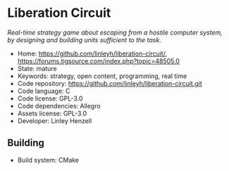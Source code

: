 # Liberation Circuit

_Real-time strategy game about escaping from a hostile computer system, by designing and building units sufficient to the task._

- Home: https://github.com/linleyh/liberation-circuit/, https://forums.tigsource.com/index.php?topic=48505.0
- State: mature
- Keywords: strategy, open content, programming, real time
- Code repository: https://github.com/linleyh/liberation-circuit.git
- Code language: C
- Code license: GPL-3.0
- Code dependencies: Allegro
- Assets license: GPL-3.0
- Developer: Linley Henzell

## Building

- Build system: CMake

